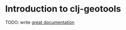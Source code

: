 # Introduction to clj-geotools

TODO: write [great documentation](http://jacobian.org/writing/great-documentation/what-to-write/)
